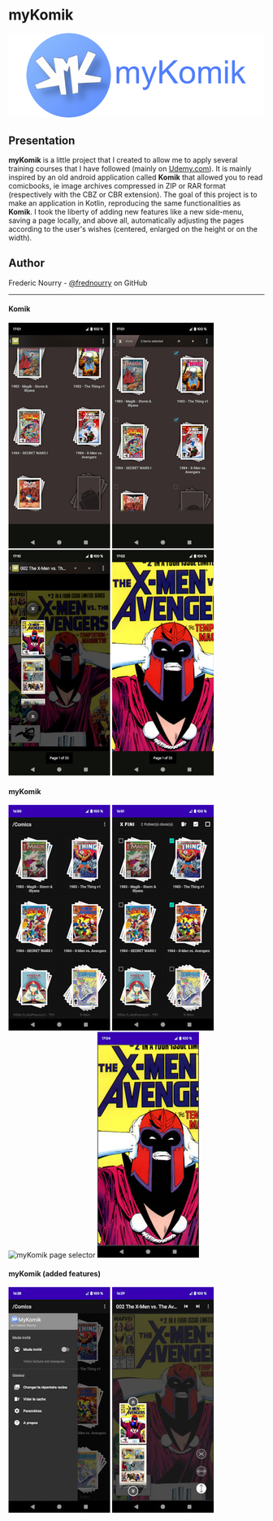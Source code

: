 myKomik
==========
![](static/banner.png "myKomik banner")

Presentation
------------

**myKomik** is a little project that I created to allow me to apply several training courses that I have followed (mainly on [Udemy.com][1]). It is mainly inspired by an old android application called **Komik** that allowed you to read comicbooks, ie image archives compressed in ZIP or RAR format (respectively with the CBZ or CBR extension). The goal of this project is to make an application in Kotlin, reproducing the same functionalities as **Komik**.
I took the liberty of adding new features like a new side-menu, saving a page locally, and above all, automatically adjusting the pages according to the user's wishes (centered, enlarged on the height or on the width).

Author
------
Frederic Nourry - [@frednourry][2] on GitHub

-----------------------------------


#### Komik
![](static/screenshots/Browser_Komik.jpg "Komik browser") ![](static/screenshots/SelectFiles_Komik.jpg "Komik browser with file selection") ![](static/screenshots/PageSelector_Komik.jpg "Komik page selector") ![](static/screenshots/PageZoom_Komik.jpg "Komik zoomed page")
</div>


#### myKomik
![](static/screenshots/Browser_MyKomik.jpg "myKomik browser") ![](static/screenshots/SelectFiles_MyKomik.jpg "myKomik browser with file selection") ![](static/screenshots/PageSelector_MyKomik "myKomik page selector") ![](static/screenshots/PageZoom_MyKomik.jpg "Komik zoomed page")


#### myKomik (added features)
![](static/screenshots/SideMenu_MyKomik.jpg "side menu") ![](static/screenshots/PageSelector_Adjusted_MyKomik.jpg "automatic resize")


[1]: https://www.udemy.com/
[2]: https://github.com/frednourry
